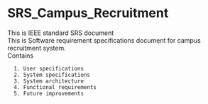 # SRS_Campus_Recruitment
This is IEEE standard SRS document  
This is Software requirement specifications document for campus recruitment system.  
Contains  

      1. User specifications  
      2. System specifications  
      3. System architecture  
      4. Functional requirements  
      5. Future improvements  

